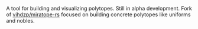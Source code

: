 A tool for building and visualizing polytopes. Still in alpha development. Fork of [vihdzp/miratope-rs](https://github.com/vihdzp/miratope-rs) focused on building concrete polytopes like uniforms and nobles.